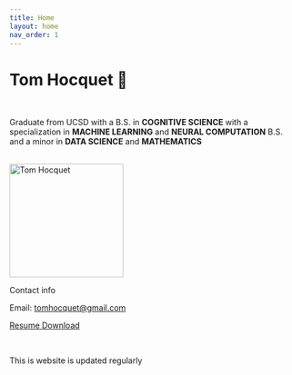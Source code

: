 ```yaml
---
title: Home
layout: home
nav_order: 1
---
```


<html lang="en">

<head>
  <meta charset="UTF-8" />
  <meta name="viewport" content="width=device-width, initial-scale=1.0" />
  <link rel="stylesheet" href="./styles.css" />
</head>

<body>
  <main>
    <h1>Tom Hocquet 🚀</h1>

  <br>
  <p>Graduate from UCSD with a B.S. in <strong>COGNITIVE SCIENCE</strong> with a specialization in <strong>MACHINE LEARNING</strong> and <strong>NEURAL COMPUTATION</strong> B.S. and a minor in <strong>DATA SCIENCE</strong> and <strong>MATHEMATICS</strong> </p>
  <br>
  <img src="linked_in_photo.png" alt="Tom Hocquet" style="width:200px;height:auto;">
  <p>Contact info </p>
  <p>
  Email: <a href="mailto:tomhocquet@gmail.com">tomhocquet@gmail.com</a>
  </p>
  <p>
  <a href="https://github.com/tomok59/tomok59.github.io/raw/main/tom_hocquet_resume_1.pdf" target="_blank">Resume Download</a>
  </p>
  <br>
 
  <p>This is website is updated regularly</p>
  </main>
  </body>

  </html>
